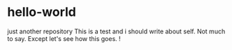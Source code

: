 # hello-world
just another repository
This is a test and i should write about self. Not much to say.  Except let's see how this goes.  !
